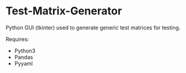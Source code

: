 # Test-Matrix-Generator
Python GUI (tkinter) used to generate generic test matrices for testing.

Requires:
- Python3
- Pandas
- Pyyaml
